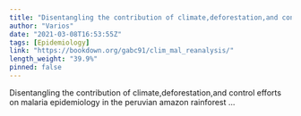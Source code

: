 ```yaml
---
title: "Disentangling the contribution of climate,deforestation,and control efforts on malaria epidemiology in the peruvian amazon rainforest"
author: "Varios"
date: "2021-03-08T16:53:55Z"
tags: [Epidemiology]
link: "https://bookdown.org/gabc91/clim_mal_reanalysis/"
length_weight: "39.9%"
pinned: false
---
```


Disentangling the contribution of climate,deforestation,and control efforts on malaria epidemiology in the peruvian amazon rainforest ...
